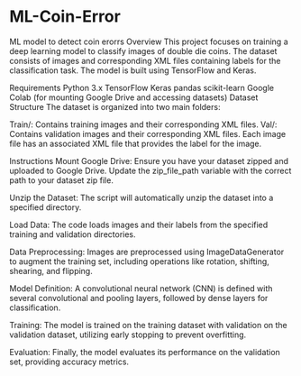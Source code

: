 # ML-Coin-Error
ML model to detect coin erorrs
Overview
This project focuses on training a deep learning model to classify images of double die coins. The dataset consists of images and corresponding XML files containing labels for the classification task. The model is built using TensorFlow and Keras.

Requirements
Python 3.x
TensorFlow
Keras
pandas
scikit-learn
Google Colab (for mounting Google Drive and accessing datasets)
Dataset Structure
The dataset is organized into two main folders:

Train/: Contains training images and their corresponding XML files.
Val/: Contains validation images and their corresponding XML files.
Each image file has an associated XML file that provides the label for the image.

Instructions
Mount Google Drive: Ensure you have your dataset zipped and uploaded to Google Drive. Update the zip_file_path variable with the correct path to your dataset zip file.

Unzip the Dataset: The script will automatically unzip the dataset into a specified directory.

Load Data: The code loads images and their labels from the specified training and validation directories.

Data Preprocessing: Images are preprocessed using ImageDataGenerator to augment the training set, including operations like rotation, shifting, shearing, and flipping.

Model Definition: A convolutional neural network (CNN) is defined with several convolutional and pooling layers, followed by dense layers for classification.

Training: The model is trained on the training dataset with validation on the validation dataset, utilizing early stopping to prevent overfitting.

Evaluation: Finally, the model evaluates its performance on the validation set, providing accuracy metrics.
